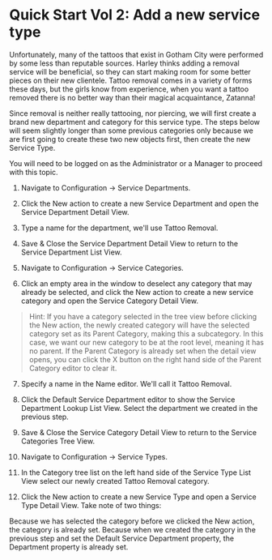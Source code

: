 # Quick Start Vol 2: Add a new service type

Unfortunately, many of the tattoos that exist in Gotham City were performed by some less than reputable sources. Harley thinks adding a removal service will be beneficial, so they can start making room for some better pieces on their new clientele. Tattoo removal comes in a variety of forms these days, but the girls know from experience, when you want a tattoo removed there is no better way than their magical acquaintance, Zatanna!

Since removal is neither really tattooing, nor piercing, we will first create a brand new department and category for this service type. The steps below will seem slightly longer than some previous categories only because we are first going to create these two new objects first, then create the new Service Type.

You will need to be logged on as the Administrator or a Manager to proceed with this topic.

1. Navigate to Configuration -> Service Departments.

2. Click the New action to create a new Service Department and open the Service Department Detail View. 

3. Type a name for the department, we'll use Tattoo Removal.

4. Save & Close the Service Department Detail View to return to the Service Department List View.

5. Navigate to Configuration -> Service Categories.

6. Click an empty area in the window to deselect any category that may already be selected, and click the New action to create a new service category and open the Service Category Detail View.

> Hint: If you have a category selected in the tree view before clicking the New action, the newly created category will have the selected category set as its Parent Category, making this a subcategory. In this case, we want our new category to be at the root level, meaning it has no parent. If the Parent Category is already set when the detail view opens, you can click the X button on the right hand side of the Parent Category editor to clear it.

7. Specify a name in the Name editor. We'll call it Tattoo Removal.

8. Click the Default Service Department editor to show the Service Department Lookup List View. Select the department we created in the previous step.

9. Save & Close the Service Category Detail View to return to the Service Categories Tree View.

10. Navigate to Configuration ->  Service Types.

11. In the Category tree list on the left hand side of the Service Type List View select our newly created Tattoo Removal category.

12. Click the New action to create a new Service Type and open a Service Type Detail View. Take note of two things:

 Because we has selected the category before we clicked the New action, the category is already set.
 Because when we created the category in the previous step and set the Default Service Department property, the Department property is already set.

